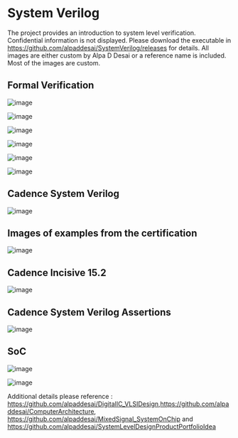 # System Verilog 

The project provides an introduction to system level verification. Confidential information is not displayed. Please download the executable in https://github.com/alpaddesai/SystemVerilog/releases for details. All images are either custom by Alpa D Desai or a reference name is included. Most of the images are custom. 

## Formal Verification
![image](SVImage.png)

![image](Image2.png)

![image](SystemLevelModeling.png)

![image](FPGAVivadoDesignSuiteImage.png)

![image](HardentStudentCertificate.png)

![image](SystemVerilog.jpg)

## Cadence System Verilog 
![image](SystemVerilogCertificate.jpg)
## Images of examples from the certification
![image](CadenceCertificationLabworkExample.jpg)
## Cadence Incisive 15.2
![image](LabSimulations.png)


## Cadence System Verilog Assertions
![image](SystemVerilogAssertions.png)

## SoC 
![image](SoC_SystemVerilog.jpg)

![image](USCopyrightCertificateofRegistration.png)

Additional details please reference : https://github.com/alpaddesai/DigitalIC_VLSIDesign,https://github.com/alpaddesai/ComputerArchitecture, https://github.com/alpaddesai/MixedSignal_SystemOnChip  and https://github.com/alpaddesai/SystemLevelDesignProductPortfolioIdea


